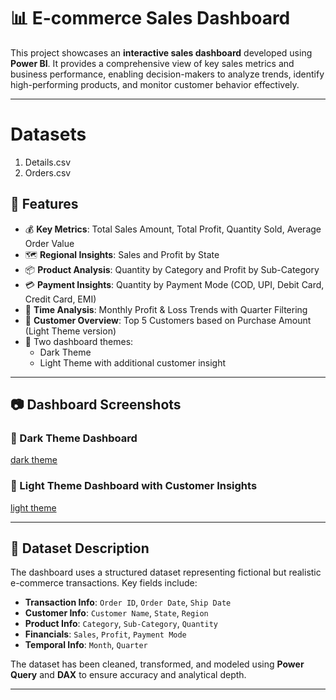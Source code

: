 # 📊 E-commerce Sales Dashboard

This project showcases an **interactive sales dashboard** developed using **Power BI**. It provides a comprehensive view of key sales metrics and business performance, enabling decision-makers to analyze trends, identify high-performing products, and monitor customer behavior effectively.

---
#  Datasets
1. Details.csv
2. Orders.csv

## 🚀 Features

- 💰 **Key Metrics**: Total Sales Amount, Total Profit, Quantity Sold, Average Order Value
- 🗺️ **Regional Insights**: Sales and Profit by State
- 📦 **Product Analysis**: Quantity by Category and Profit by Sub-Category
- 💳 **Payment Insights**: Quantity by Payment Mode (COD, UPI, Debit Card, Credit Card, EMI)
- 📅 **Time Analysis**: Monthly Profit & Loss Trends with Quarter Filtering
- 👤 **Customer Overview**: Top 5 Customers based on Purchase Amount (Light Theme version)
- 🎨 Two dashboard themes:
  - Dark Theme
  - Light Theme with additional customer insight

---

## 📷 Dashboard Screenshots

### 🔴 Dark Theme Dashboard

[dark theme](https://github.com/Mehuli12345/E-commerce-Sales-Dashboard-Power-BI/blob/main/dark-gradient-background-6bly12umg2d4psr2.jpg)

### 🔵 Light Theme Dashboard with Customer Insights

[light theme](https://github.com/Mehuli12345/E-commerce-Sales-Dashboard-Power-BI/blob/main/dark-gradient-background-lspldgnansnd0s4g.jpg)



---

## 📂 Dataset Description

The dashboard uses a structured dataset representing fictional but realistic e-commerce transactions. Key fields include:

- **Transaction Info**: `Order ID`, `Order Date`, `Ship Date`
- **Customer Info**: `Customer Name`, `State`, `Region`
- **Product Info**: `Category`, `Sub-Category`, `Quantity`
- **Financials**: `Sales`, `Profit`, `Payment Mode`
- **Temporal Info**: `Month`, `Quarter`

The dataset has been cleaned, transformed, and modeled using **Power Query** and **DAX** to ensure accuracy and analytical depth.

---

